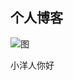 ## 个人博客
![图](https://img1001.pocoimg.cn/image/poco/works/24/2018/1112/16/15420099485901353_200778791_H800.jpg)

小洋人你好
